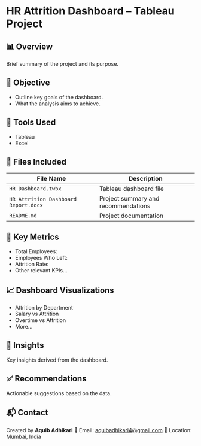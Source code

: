 # HR Attrition Dashboard – Tableau Project

## 📊 Overview
Brief summary of the project and its purpose.

## 🧾 Objective
- Outline key goals of the dashboard.
- What the analysis aims to achieve.

## 🔧 Tools Used
- Tableau
- Excel

## 📁 Files Included

| File Name | Description |
|-----------|-------------|
| `HR Dashboard.twbx` | Tableau dashboard file |
| `HR Attrition Dashboard Report.docx` | Project summary and recommendations |
| `README.md` | Project documentation |

## 📌 Key Metrics
- Total Employees: 
- Employees Who Left: 
- Attrition Rate: 
- Other relevant KPIs...

## 📈 Dashboard Visualizations
- Attrition by Department
- Salary vs Attrition
- Overtime vs Attrition
- More...

## 🧠 Insights
Key insights derived from the dashboard.

## ✅ Recommendations
Actionable suggestions based on the data.

## 📬 Contact
Created by **Aquib Adhikari**
📧 Email: aquibadhikari4@gmail.com
📍 Location: Mumbai, India 
